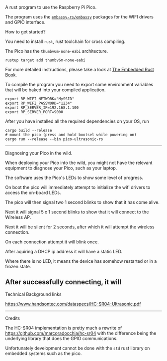 A rust program to use the Raspberry Pi Pico. 

The program uses the [`embassy-rs/embassy`](https://github.com/embassy-rs/embassy)
packages for the WIFI drivers and GPIO interface.

How to get started?

You need to install `rust`, rust toolchain for cross compiling.

The Pico has the `thumbv6m-none-eabi` architecture.

```shell
rustup target add thumbv6m-none-eabi
```

For more detailed instructions, please take a look at
[The Embedded Rust Book](https://docs.rust-embedded.org/book/intro/index.html).

To compile the program you need to export some environment variables that
will be baked into your compiled application.

```shell
export RP_WIFI_NETWORK="MySSID"
export RP_WIFI_PASSWORD="1234"
export RP_SERVER_IP=192.168.1.100
export RP_SERVER_PORT=9000
```

After you have installed all the required dependencies on your OS, run

```shell
cargo build --release
# mount the pico (press and hold bootsel while powering on)
cargo run --release --bin pico-ultrasonic-rs
```

---
Diagnosing your Pico in the wild.

When deploying your Pico into the wild, you might not have the relevant equipment to diagnose your Pico,
such as your laptop.

The software uses the Pico's LEDs to show some level of progress.

On boot the pico will immediately attempt to initialize the wifi drivers to access the on-board LEDs.

The pico will then signal two 1 second blinks to show that it has come alive.

Next it will signal 5 x 1 second blinks to show that it will connect to the Wireless AP.

Next it will be silent for 2 seconds, after which it will attempt the wireless connection.

On each connection attempt it will blink once.

After aquiring a DHCP ip address it will have a static LED.

Where there is no LED, it means the device has somehow restarted or in a frozen state.

After successfully connecting, it will
---
Technical Background links

https://www.handsontec.com/dataspecs/HC-SR04-Ultrasonic.pdf

---

Credits

The HC-SR04 implementation is pretty much a rewrite of
https://github.com/marcoradocchia/hc-sr04
with the difference being the underlying library
that does the GPIO communications. 

Unfortunately development cannot be done with the `std` rust
library on embedded systems such as the pico.
